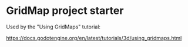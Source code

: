 # GridMap project starter

Used by the "Using GridMaps" tutorial:

https://docs.godotengine.org/en/latest/tutorials/3d/using_gridmaps.html
